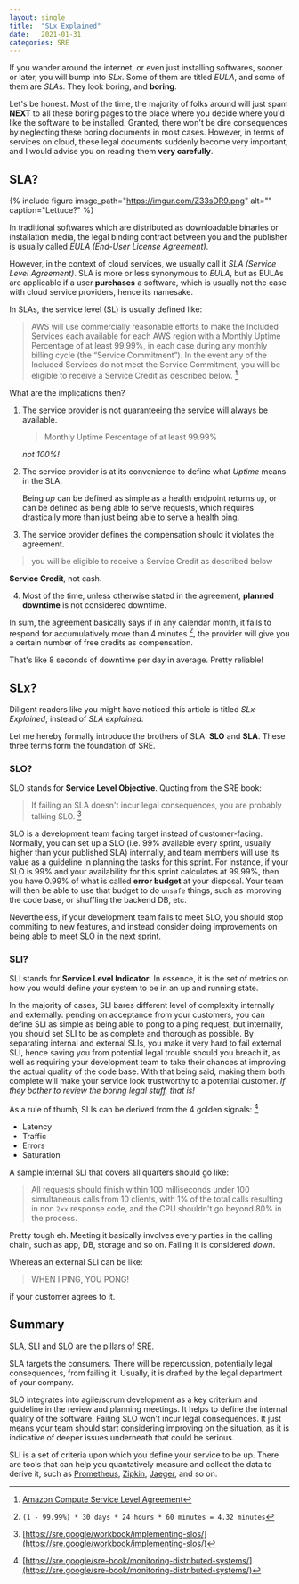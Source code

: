 ```yaml
---
layout: single
title:  "SLx Explained"
date:   2021-01-31 
categories: SRE
---
```

If you wander around the internet, or even just installing softwares, sooner or later, you will bump into *SLx*. Some of them are titled *EULA*, and some of them are *SLA*s. They look boring, and **boring**.

Let's be honest. Most of the time, the majority of folks around will just spam **NEXT** to all these boring pages to the place where you decide where you'd like the software to be installed. Granted, there won't be dire consequences by neglecting these boring documents in most cases. However, in terms of services on cloud, these legal documents suddenly become very important, and I would advise you on reading them **very carefully**.  

## SLA?

{% include figure image_path="https://imgur.com/Z33sDR9.png" alt="" caption="Lettuce?" %}

In traditional softwares which are distributed as downloadable binaries or installation media, the legal binding contract between you and the publisher is usually called *EULA (End-User License Agreement)*. 

However, in the context of cloud services, we usually call it *SLA (Service Level Agreement)*. SLA is more or less synonymous to *EULA*, but as EULAs are applicable if a user **purchases** a software, which is usually not the case with cloud service providers, hence its namesake. 

In SLAs, the service level (SL) is usually defined like:

>AWS will use commercially reasonable efforts to make the Included Services each available for each AWS region with a Monthly Uptime Percentage of at least 99.99%, in each case during any monthly billing cycle (the “Service Commitment”). In the event any of the Included Services do not meet the Service Commitment, you will be eligible to receive a Service Credit as described below. [^1]

What are the implications then? 

1. The service provider is not guaranteeing the service will always be available. 
	
	> Monthly Uptime Percentage of at least 99.99%
   
   *not 100%!*

2. The service provider is at its convenience to define what *Uptime* means in the SLA. 
	
	Being *up* can be defined as simple as a health endpoint returns `up`, or can be defined as being able to serve requests, which requires drastically more than just being able to serve a health ping. 

3. The service provider defines the compensation should it violates the agreement.

  > you will be eligible to receive a Service Credit as described below
  
  **Service Credit**, not cash. 
  
4. Most of the time, unless otherwise stated in the agreement, **planned downtime** is not considered downtime. 

In sum, the agreement basically says if in any calendar month, it fails to respond for accumulatively more than 4 minutes [^2], the provider will give you a certain number of free credits as compensation. 

That's like 8 seconds of downtime per day in average. Pretty reliable! 

## SLx?

Diligent readers like you might have noticed this article is titled *SLx Explained*, instead of *SLA explained*. 

Let me hereby formally introduce the brothers of SLA: **SLO** and **SLA**. These three terms form the foundation of SRE. 

### SLO?

SLO stands for **Service Level Objective**. Quoting from the SRE book: 

> If failing an SLA doesn't incur legal consequences, you are probably talking SLO. [^3]

SLO is a development team facing target instead of customer-facing. Normally, you can set up a SLO (i.e. 99% available every sprint, usually higher than your published SLA) internally, and team members will use its value as a guideline in planning the tasks for this sprint. For instance, if your SLO is 99% and your availability for this sprint calculates at 99.99%, then you have 0.99% of what is called **error budget** at your disposal. Your team will then be able to use that budget to do `unsafe` things, such as improving the code base, or shuffling the backend DB, etc. 

Nevertheless, if your development team fails to meet SLO, you should stop commiting to new features, and instead consider doing improvements on being able to meet SLO in the next sprint. 

### SLI? 

SLI stands for **Service Level Indicator**. In essence, it is the set of metrics on how you would define your system to be in an up and running state. 

In the majority of cases, SLI bares different level of complexity internally and externally: pending on acceptance from your customers, you can define SLI as simple as being able to pong to a ping request, but internally, you should set SLI to be as complete and thorough as possible. By separating internal and external SLIs, you make it very hard to fail external SLI, hence saving you from potential legal trouble should you breach it, as well as requiring your development team to take their chances at improving the actual quality of the code base. With that being said, making them both complete will make your service look trustworthy to a potential customer. *If they bother to review the boring legal stuff, that is!*

As a rule of thumb, SLIs can be derived from the 4 golden signals: [^4]

- Latency
- Traffic
- Errors
- Saturation

A sample internal SLI that covers all quarters should go like:

> All requests should finish within 100 milliseconds under 100 simultaneous calls from 10 clients, with 1% of the total calls resulting in non `2xx` response code, and the CPU shouldn't go beyond 80% in the process. 

Pretty tough eh. Meeting it basically involves every parties in the calling chain, such as app, DB, storage and so on. Failing it is considered *down*.  

Whereas an external SLI can be like:

> WHEN I PING, YOU PONG!

if your customer agrees to it. 

## Summary

SLA, SLI and SLO are the pillars of SRE. 

SLA targets the consumers. There will be repercussion, potentially legal consequences, from failing it. Usually, it is drafted by the legal department of your company. 

SLO integrates into agile/scrum development as a key criterium and guideline in the review and planning meetings. It helps to define the internal quality of the software. Failing SLO won't incur legal consequences. It just means your team should start considering improving on the situation, as it is indicative of deeper issues underneath that could be serious. 

SLI is a set of criteria upon which you define your service to be up. There are tools that can help you quantatively measure and collect the data to derive it, such as [Prometheus](https://prometheus.io/), [Zipkin](https://zipkin.io/), [Jaeger](https://www.jaegertracing.io/), and so on. 


[^1]: [Amazon Compute Service Level Agreement](https://aws.amazon.com/compute/sla/)
[^2]: `(1 - 99.99%) * 30 days * 24 hours * 60 minutes = 4.32 minutes`
[^3]: [https://sre.google/workbook/implementing-slos/](https://sre.google/workbook/implementing-slos/)
[^4]: [https://sre.google/sre-book/monitoring-distributed-systems/](https://sre.google/sre-book/monitoring-distributed-systems/)
 
